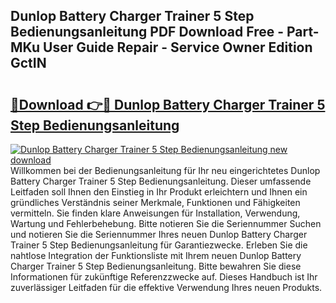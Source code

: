 ## Dunlop Battery Charger Trainer 5 Step Bedienungsanleitung PDF Download Free - Part-MKu User Guide Repair - Service Owner Edition GctIN

# <h2><a href="http://df4buz.blite.top/?on=Dunlop+Battery+Charger+Trainer+5+Step+Bedienungsanleitung">🔗Download 👉🔴 Dunlop Battery Charger Trainer 5 Step Bedienungsanleitung</a></h2>

[![Dunlop Battery Charger Trainer 5 Step Bedienungsanleitung new download](https://i.imgur.com/lujVjoI.png)](http://df4buz.blite.top/?on=Dunlop+Battery+Charger+Trainer+5+Step+Bedienungsanleitung)
Willkommen bei der Bedienungsanleitung für Ihr neu eingerichtetes Dunlop Battery Charger Trainer 5 Step Bedienungsanleitung. Dieser umfassende Leitfaden soll Ihnen den Einstieg in Ihr Produkt erleichtern und Ihnen ein gründliches Verständnis seiner Merkmale, Funktionen und Fähigkeiten vermitteln. Sie finden klare Anweisungen für Installation, Verwendung, Wartung und Fehlerbehebung. Bitte notieren Sie die Seriennummer Suchen und notieren Sie die Seriennummer Ihres neuen Dunlop Battery Charger Trainer 5 Step Bedienungsanleitung für Garantiezwecke. Erleben Sie die nahtlose Integration der Funktionsliste mit Ihrem neuen Dunlop Battery Charger Trainer 5 Step Bedienungsanleitung. Bitte bewahren Sie diese Informationen für zukünftige Referenzzwecke auf. Dieses Handbuch ist Ihr zuverlässiger Leitfaden für die effektive Verwendung Ihres neuen Produkts.
